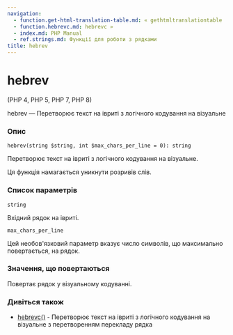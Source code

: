 ```yaml
---
navigation:
  - function.get-html-translation-table.md: « gethtmltranslationtable
  - function.hebrevc.md: hebrevc »
  - index.md: PHP Manual
  - ref.strings.md: Функції для роботи з рядками
title: hebrev
---
```

# hebrev

(PHP 4, PHP 5, PHP 7, PHP 8)

hebrev — Перетворює текст на івриті з логічного кодування на візуальне

### Опис

```methodsynopsis
hebrev(string $string, int $max_chars_per_line = 0): string
```

Перетворює текст на івриті з логічного кодування на візуальне.

Ця функція намагається уникнути розривів слів.

### Список параметрів

`string`

Вхідний рядок на івриті.

`max_chars_per_line`

Цей необов'язковий параметр вказує число символів, що максимально повертається, на рядок.

### Значення, що повертаються

Повертає рядок у візуальному кодуванні.

### Дивіться також

-   [hebrevc()](function.hebrevc.md) - Перетворює текст на івриті з логічного кодування на візуальне з перетворенням перекладу рядка
